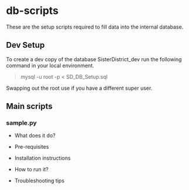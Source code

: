 # db-scripts
These are the setup scripts required to fill data into the internal database.

## Dev Setup
To create a dev copy of the database SisterDistrict_dev run the following command in your local environment.

> mysql -u root -p < SD_DB_Setup.sql

Swapping out the root use if you have a different super user.

## Main scripts
### sample.py
* What does it do?

* Pre-requisites

* Installation instructions

* How to run it?

* Troubleshooting tips
